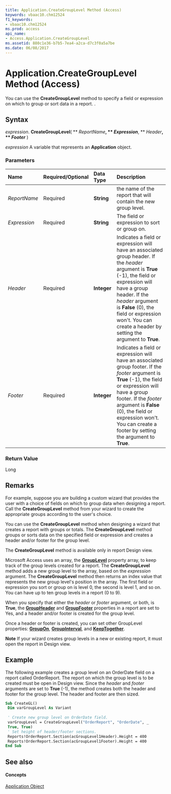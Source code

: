 ```yaml
---
title: Application.CreateGroupLevel Method (Access)
keywords: vbaac10.chm12524
f1_keywords:
- vbaac10.chm12524
ms.prod: access
api_name:
- Access.Application.CreateGroupLevel
ms.assetid: 880c1e36-b7b5-7ea4-a2ca-d7c3f0a5a7be
ms.date: 06/08/2017
---
```



# Application.CreateGroupLevel Method (Access)

You can use the  **CreateGroupLevel** method to specify a field or expression on which to group or sort data in a report. .


## Syntax

 _expression_. **CreateGroupLevel**( ** _ReportName_**, ** _Expression_**, ** _Header_**, ** _Footer_** )

 _expression_ A variable that represents an **Application** object.


### Parameters



|**Name**|**Required/Optional**|**Data Type**|**Description**|
|:-----|:-----|:-----|:-----|
| _ReportName_|Required|**String**| the name of the report that will contain the new group level.|
| _Expression_|Required|**String**|The field or expression to sort or group on.|
| _Header_|Required|**Integer**|Indicates a field or expression will have an associated group header. If the  _header_ argument is **True** (-1), the field or expression will have a group header. If the _header_ argument is **False** (0), the field or expression won't. You can create a header by setting the argument to **True**.|
| _Footer_|Required|**Integer**|Indicates a field or expression will have an associated group footer. If the  _footer_ argument is **True** (-1), the field or expression will have a group footer. If the _footer_ argument is **False** (0), the field or expression won't. You can create a footer by setting the argument to **True**.|

### Return Value

Long


## Remarks

For example, suppose you are building a custom wizard that provides the user with a choice of fields on which to group data when designing a report. Call the  **CreateGroupLevel** method from your wizard to create the appropriate groups according to the user's choice.

You can use the  **CreateGroupLevel** method when designing a wizard that creates a report with groups or totals. The **CreateGroupLevel** method groups or sorts data on the specified field or expression and creates a header and/or footer for the group level.

The  **CreateGroupLevel** method is available only in report Design view.

Microsoft Access uses an array, the  **[GroupLevel](report-grouplevel-property-access.md)** property array, to keep track of the group levels created for a report. The **CreateGroupLevel** method adds a new group level to the array, based on the _expression_ argument. The **CreateGroupLevel** method then returns an index value that represents the new group level's position in the array. The first field or expression you sort or group on is level 0, the second is level 1, and so on. You can have up to ten group levels in a report (0 to 9).

When you specify that either the  _header_ or _footer_ argument, or both, is **True**, the **[GroupHeader](grouplevel-groupheader-property-access.md)** and **[GroupFooter](grouplevel-groupfooter-property-access.md)** properties in a report are set to Yes, and a header and/or footer is created for the group level.

Once a header or footer is created, you can set other GroupLevel properties:  **[GroupOn](grouplevel-groupon-property-access.md)**, **[GroupInterval](grouplevel-groupinterval-property-access.md)**, and **[KeepTogether](grouplevel-keeptogether-property-access.md)**.


 **Note**  If your wizard creates group levels in a new or existing report, it must open the report in Design view.


## Example

The following example creates a group level on an OrderDate field on a report called OrderReport. The report on which the group level is to be created must be open in Design view. Since the  _header_ and _footer_ arguments are set to **True** (-1), the method creates both the header and footer for the group level. The header and footer are then sized.


```vb
Sub CreateGL() 
 Dim varGroupLevel As Variant 
 
 ' Create new group level on OrderDate field. 
 varGroupLevel = CreateGroupLevel("OrderReport", "OrderDate", _ 
 True, True) 
 ' Set height of header/footer sections. 
 Reports!OrderReport.Section(acGroupLevel1Header).Height = 400 
 Reports!OrderReport.Section(acGroupLevel1Footer).Height = 400 
End Sub
```


## See also


#### Concepts


[Application Object](application-object-access.md)

